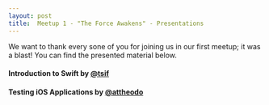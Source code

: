 ```yaml
---
layout: post
title:  Meetup 1 - "The Force Awakens" - Presentations
---
```

<script type="text/javascript">
  var presentations = [
    {
      videoElement: '#video-1', videoSize: '460x407',
      slidesElement: '#slides-1', slidesSize: '460x407',
      jsonFile: '/public/assets/presentations/Meetup-1-Presentation-1.json',
      delay: 0
    },
    {
      videoElement: '#video-2', videoSize: '460x407',
      slidesElement: '#slides-2', slidesSize: '460x407',
      jsonFile: '/public/assets/presentations/Meetup-1-Presentation-2.json',
      delay: 2000
    },
  ];

  var presenters = [{}, {}];

  function initPresentation(index, data) {
    var presentation = presentations[index];
    var presenter = presenters[index];
    presenter = new Presentz(presentation.videoElement, presentation.videoSize, presentation.slidesElement, presentation.slidesSize);
    presenter.init(data);
    presenter.changeChapter(0, 0, false, function(err) {
      if (err) {
        alert(err);
      }
    });
  }

  function fetchJson(index) {
    var presentation = presentations[index];
    jQuery.get(presentation.jsonFile, function(data) {
      setTimeout(function() { initPresentation(index, data); }, presentation.delay);
    });
  }

  jQuery().ready(function() {
    for (var i = 0; i < presentations.length; i++)
      fetchJson(i);
  });
</script>

We want to thank every sone of you for joining us in our first meetup; it was a blast! You can find the presented material below.

#### Introduction to Swift by [@tsif](https://twitter.com/sprimp)
<div class="clearfix">
  <div id="slides-1"></div>
  <div id="video-1"></div>
</div>

#### Testing iOS Applications by [@attheodo](https://twitter.com/attheodo)
<div class="clearfix">
  <div id="slides-2"></div>
  <div id="video-2"></div>
</div>
